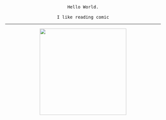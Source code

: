 <p align="center">
  <samp>Hello World.</samp>
  <br>
  <br>
  <samp>I like reading comic</samp>
</p>

---

<p align="center">
  <img height="280" src="https://github-readme-stats.vercel.app/api?username=frrrrrits&count_private=true&include_all_commits=true" />
</p>
